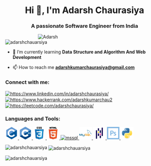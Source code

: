 
<h1 align="center">Hi 👋, I'm Adarsh Chaurasiya</h1>
<h3 align="center">A passionate Software Engineer from India</h3>
<img align="right" width=400 alt="Adarsh" src="https://thumbs.gfycat.com/RemarkableSnappyFallowdeer-size_restricted.gif">
<p align="left"> <img src="https://komarev.com/ghpvc/?username=adarshchauarsiya&label=Profile%20views&color=0e75b6&style=flat" alt="adarshchauarsiya" /> </p>

- 🌱 I’m currently learning **Data Structure and Algorithm And Web Development**

- 📫 How to reach me **adarshkumarchaurasiya@gmail.com**

<h3 align="left">Connect with me:</h3>
<p align="left">
<a href="https://linkedin.com/in/https://www.linkedin.com/in/adarshchaurasiya/" target="blank"><img align="center" src="https://raw.githubusercontent.com/rahuldkjain/github-profile-readme-generator/master/src/images/icons/Social/linked-in-alt.svg" alt="https://www.linkedin.com/in/adarshchaurasiya/" height="30" width="40" /></a>
<a href="https://www.hackerrank.com/https://www.hackerrank.com/adarshkumarchau2" target="blank"><img align="center" src="https://raw.githubusercontent.com/rahuldkjain/github-profile-readme-generator/master/src/images/icons/Social/hackerrank.svg" alt="https://www.hackerrank.com/adarshkumarchau2" height="30" width="40" /></a>
<a href="https://www.leetcode.com/https://leetcode.com/adarshchaurasiya/" target="blank"><img align="center" src="https://raw.githubusercontent.com/rahuldkjain/github-profile-readme-generator/master/src/images/icons/Social/leet-code.svg" alt="https://leetcode.com/adarshchaurasiya/" height="30" width="40" /></a>
</p>

<h3 align="left">Languages and Tools:</h3>
<p align="left"> <a href="https://www.cprogramming.com/" target="_blank" rel="noreferrer"> <img src="https://raw.githubusercontent.com/devicons/devicon/master/icons/c/c-original.svg" alt="c" width="40" height="40"/> </a> <a href="https://www.w3schools.com/cpp/" target="_blank" rel="noreferrer"> <img src="https://raw.githubusercontent.com/devicons/devicon/master/icons/cplusplus/cplusplus-original.svg" alt="cplusplus" width="40" height="40"/> </a> <a href="https://www.w3schools.com/css/" target="_blank" rel="noreferrer"> <img src="https://raw.githubusercontent.com/devicons/devicon/master/icons/css3/css3-original-wordmark.svg" alt="css3" width="40" height="40"/> </a> <a href="https://www.w3.org/html/" target="_blank" rel="noreferrer"> <img src="https://raw.githubusercontent.com/devicons/devicon/master/icons/html5/html5-original-wordmark.svg" alt="html5" width="40" height="40"/> </a> <a href="https://www.microsoft.com/en-us/sql-server" target="_blank" rel="noreferrer"> <img src="https://www.svgrepo.com/show/303229/microsoft-sql-server-logo.svg" alt="mssql" width="40" height="40"/> </a> <a href="https://www.mysql.com/" target="_blank" rel="noreferrer"> <img src="https://raw.githubusercontent.com/devicons/devicon/master/icons/mysql/mysql-original-wordmark.svg" alt="mysql" width="40" height="40"/> </a> <a href="https://pandas.pydata.org/" target="_blank" rel="noreferrer"> <img src="https://raw.githubusercontent.com/devicons/devicon/2ae2a900d2f041da66e950e4d48052658d850630/icons/pandas/pandas-original.svg" alt="pandas" width="40" height="40"/> </a> <a href="https://www.photoshop.com/en" target="_blank" rel="noreferrer"> <img src="https://raw.githubusercontent.com/devicons/devicon/master/icons/photoshop/photoshop-line.svg" alt="photoshop" width="40" height="40"/> </a> <a href="https://www.python.org" target="_blank" rel="noreferrer"> <img src="https://raw.githubusercontent.com/devicons/devicon/master/icons/python/python-original.svg" alt="python" width="40" height="40"/> </a> </p>

<p><img align="left" src="https://github-readme-stats.vercel.app/api/top-langs?username=adarshchauarsiya&show_icons=true&locale=en&layout=compact" alt="adarshchauarsiya" /></p>

<p>&nbsp;<img align="center" src="https://github-readme-stats.vercel.app/api?username=adarshchauarsiya&show_icons=true&locale=en" alt="adarshchauarsiya" /></p>

<p><img align="center" src="https://github-readme-streak-stats.herokuapp.com/?user=adarshchauarsiya&" alt="adarshchauarsiya" /></p>


